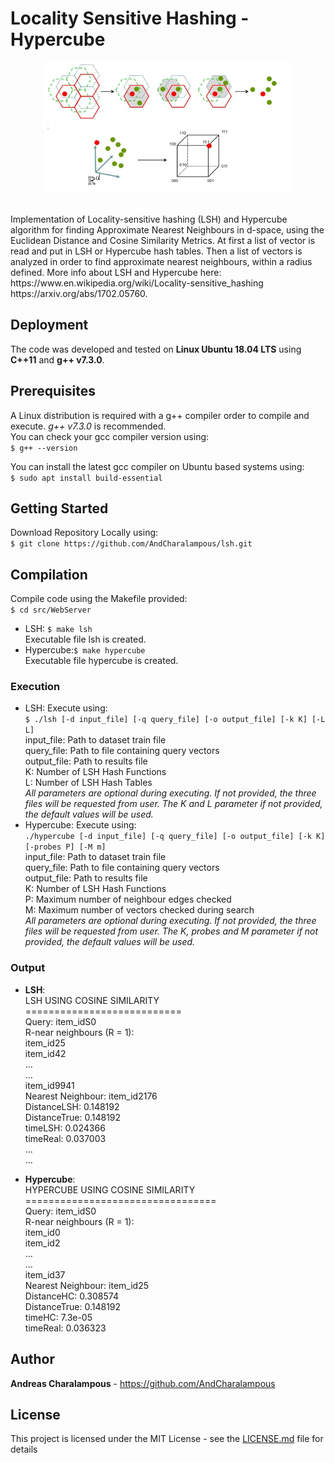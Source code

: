 # Locality Sensitive Hashing - Hypercube
<p align="center">
  <img width = 400 height = 209 src="lsh_img.png">
</p>
<br />Implementation of Locality-sensitive hashing (LSH) and Hypercube algorithm for finding Approximate Nearest Neighbours in d-space, using the Euclidean Distance and Cosine Similarity Metrics. At first a list of vector is read and put in LSH or Hypercube hash tables. Then a list of vectors is analyzed in order to find approximate nearest neighbours, within a radius defined. More info about LSH and Hypercube here: 
<br />https://www.en.wikipedia.org/wiki/Locality-sensitive_hashing
<br />https://arxiv.org/abs/1702.05760.

## Deployment

The code was developed and tested on **Linux Ubuntu 18.04 LTS** using **C++11** and **g++ v7.3.0**.

## Prerequisites

A Linux distribution is required with a g++ compiler order to compile and execute. _g++ v7.3.0_ is recommended.
<br />You can check your gcc compiler version using:
<br />``` $ g++ --version ```

You can install the latest gcc compiler on Ubuntu based systems using:
<br />``` $ sudo apt install build-essential ``` 

## Getting Started
Download Repository Locally using:
<br /> ```$ git clone https://github.com/AndCharalampous/lsh.git ```

## Compilation
Compile code using the Makefile provided:
<br /> ```$ cd src/WebServer```
* LSH: ```$ make lsh```
<br /> Executable file lsh is created.
* Hypercube:```$ make hypercube```
<br /> Executable file hypercube is created.

### Execution
* LSH: Execute using:
<br /> ```$ ./lsh [-d input_file] [-q query_file] [-o output_file] [-k K] [-L L]```
<br />input_file: Path to dataset train file
<br />query_file: Path to file containing query vectors
<br />output_file: Path to results file
<br />K: Number of LSH Hash Functions
<br />L: Number of LSH Hash Tables
<br />_All parameters are optional during executing. If not provided, the three files will be requested from user. The K and L parameter if not provided, the default values will be used._
* Hypercube: Execute using:
<br /> ```./hypercube [-d input_file] [-q query_file] [-o output_file] [-k K] [-probes P] [-M m]```
<br />input_file: Path to dataset train file
<br />query_file: Path to file containing query vectors
<br />output_file: Path to results file
<br />K: Number of LSH Hash Functions
<br />P: Maximum number of neighbour edges checked
<br />M: Maximum number of vectors checked during search
<br />_All parameters are optional during executing. If not provided, the three files will be requested from user. The K, probes and M parameter if not provided, the default values will be used._

### Output
* **LSH**:
<br />LSH USING COSINE SIMILARITY
<br />===========================
<br />Query: item_idS0
<br />R-near neighbours (R = 1):
<br />  item_id25
<br />  item_id42
<br />  ...
<br />  ...
<br />  item_id9941
<br />Nearest Neighbour: item_id2176
<br />DistanceLSH: 0.148192
<br />DistanceTrue: 0.148192
<br />timeLSH: 0.024366
<br />timeReal: 0.037003
<br />...
<br />...

* **Hypercube**:
<br />HYPERCUBE USING COSINE SIMILARITY
<br />=================================
<br />Query: item_idS0
<br />R-near neighbours (R = 1):
<br />  item_id0
<br />  item_id2
<br />  ...
<br />  ...
<br />  item_id37
<br />Nearest Neighbour: item_id25
<br />DistanceHC: 0.308574
<br />DistanceTrue: 0.148192
<br />timeHC: 7.3e-05
<br />timeReal: 0.036323

## Author
**Andreas Charalampous** - https://github.com/AndCharalampous

## License

This project is licensed under the MIT License - see the [LICENSE.md](LICENSE.md) file for details
